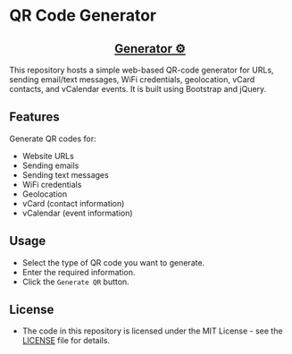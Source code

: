 # QR Code Generator

<h2 align="center"><a href="https://rahb-realtors-association.github.io/qrcodes/">Generator ⚙</a></h2>

This repository hosts a simple web-based QR-code generator for URLs, sending email/text messages, WiFi credentials, geolocation, vCard contacts, and vCalendar events. It is built using Bootstrap and jQuery.

## Features

Generate QR codes for:
- Website URLs
- Sending emails
- Sending text messages
- WiFi credentials
- Geolocation
- vCard (contact information)
- vCalendar (event information)

## Usage

- Select the type of QR code you want to generate.
- Enter the required information.
- Click the `Generate QR` button.

## License
- The code in this repository is licensed under the MIT License - see the [LICENSE](LICENSE) file for details.
